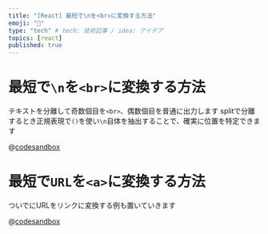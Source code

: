 ```yaml
---
title: "[React] 最短で\nを<br>に変換する方法"
emoji: "📌"
type: "tech" # tech: 技術記事 / idea: アイデア
topics: [react]
published: true
---
```


# 最短で`\n`を`<br>`に変換する方法

テキストを分離して奇数個目を`<br>`、偶数個目を普通に出力します
splitで分離するとき正規表現で`()`を使い`\n`自体を抽出することで、確実に位置を特定できます

@[codesandbox](https://codesandbox.io/embed/react-convert-return-8821o?autoresize=1&fontsize=14&theme=dark&view=editor)


# 最短で`URL`を`<a>`に変換する方法

ついでにURLをリンクに変換する例も置いていきます

@[codesandbox](https://codesandbox.io/embed/react-convert-link-e718n?autoresize=1&fontsize=14&theme=dark&view=editor)
